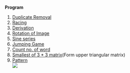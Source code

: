 <strong>Program</strong>
<ol>
    <li><a href="https://github.com/Niranjan2054/College/blob/master/Duplicate%20removal.c">Duplicate Removal</a></li>
    <li><a href="https://github.com/Niranjan2054/College/blob/master/Racing.C">Racing</a></li>
    <li><a href="https://github.com/Niranjan2054/College/blob/master/derivation.c">Derivation</a></li>
    <li><a href="https://github.com/Niranjan2054/College/blob/master/ROTATE.C">Rotation of Image</a></li>
    <li><a href="https://github.com/Niranjan2054/College/blob/master/sine.c">Sine series</a></li>
    <li><a href="https://github.com/Niranjan2054/College/blob/master/JUMP.C">Jumping Game</a></li>
    <li><a href="https://github.com/Niranjan2054/College/blob/master/COUNTWOR.C">Count no. of word</a></li>
    <li><a href="https://github.com/Niranjan2054/College/blob/master/SMALLEST.C">Smallest of 3 * 3 matrix</a>(Form upper triangular matrix)</li>
    <li><a href="https://github.com/Niranjan2054/College/blob/master/PATTERN.C">Pattern</a></li>
    <img src="https://lh3.googleusercontent.com/T00tmQnws4HE9KAR_j5BXFvueft7WRyOpRx7NUrpebdQ9Eqnzo3IY8ykVbDhQHq81v9L8z3LyQ=w224-h437-no">
 </ul>
